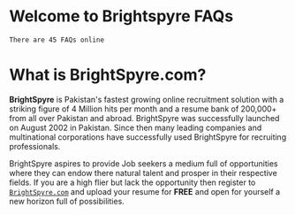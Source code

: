 # Welcome to Brightspyre FAQs

    There are 45 FAQs online


#  What is BrightSpyre.com?

**BrightSpyre** is Pakistan's fastest growing online recruitment solution with a striking figure of 4 Million hits per month and a resume bank of 200,000+ from all over Pakistan and abroad. BrightSpyre was successfully launched on August 2002 in Pakistan. Since then many leading companies and multinational corporations have successfully used BrightSpyre for recruiting professionals.

BrightSpyre aspires to provide Job seekers a medium full of opportunities where they can endow there natural talent and prosper in their respective fields. If you are a high flier but lack the opportunity then register to [`BrightSpyre.com`][1] and upload your resume for **FREE** and open for yourself a new horizon full of possibilities.  

[1]: http://new.brightspyre.com/
